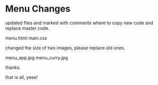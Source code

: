 # Menu Changes

updated files and marked with comments where to copy new code and replace master code.

menu.html
main.css

changed the size of two images, please replace old ones.

menu_app.jpg
menu_curry.jpg

thanks.

that is all, yeee!
